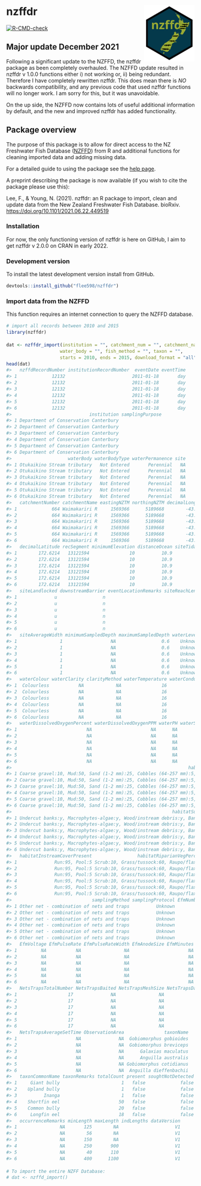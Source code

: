 
# nzffdr <img src='man/figures/nzffdr_hex.svg' align="right" height="150" /></a>

<!-- badges: start -->

[![R-CMD-check](https://github.com/flee598/nzffdr/workflows/R-CMD-check/badge.svg)](https://github.com/flee598/nzffdr/actions)
<!-- badges: end -->

## Major update December 2021

Following a significant update to the NZFFD, the nzffdr package as been
completely overhauled. The NZFFD update resulted in nzffdr v 1.0.0
functions either i) not working or, ii) being redundant. Therefore I
have completely rewritten nzffdr. This does mean there is *NO* backwards
compatibility, and any previous code that used nzffdr functions will no
longer work. I am sorry for this, but it was unavoidable.

On the up side, the NZFFD now contains lots of useful additional
information by default, and the new and improved nzffdr has added
functionality.

## Package overview

The purpose of this package is to allow for direct access to the NZ
Freshwater Fish Database ([NZFFD](https://nzffdms.niwa.co.nz/search))
from R and additional functions for cleaning imported data and adding
missing data.

For a detailed guide to using the package see the [help
page](https://flee598.github.io/nzffdr/).

A preprint describing the package is now available (if you wish to cite
the package please use this):

Lee, F., & Young, N. (2021). nzffdr: an R package to import, clean and
update data from the New Zealand Freshwater Fish Database. bioRxiv.
<https://doi.org/10.1101/2021.06.22.449519>

### Installation

For now, the only functioning version of nzffdr is here on GitHub, I aim
to get nzffdr v 2.0.0 on CRAN in early 2022.

### Development version

To install the latest development version install from GitHub.

``` r
devtools::install_github("flee598/nzffdr")
```

### Import data from the NZFFD

This function requires an internet connection to query the NZFFD
database.

``` r
# import all records between 2010 and 2015
library(nzffdr)

dat <- nzffdr_import(institution = "", catchment_num = "", catchment_name = "",
                    water_body = "", fish_method = "", taxon = "", 
                    starts = 2010, ends = 2015, download_format = "all")
head(dat)
#>   nzffdRecordNumber institutionRecordNumber  eventDate eventTime
#> 1             12132                         2011-01-18       day
#> 2             12132                         2011-01-18       day
#> 3             12132                         2011-01-18       day
#> 4             12132                         2011-01-18       day
#> 5             12132                         2011-01-18       day
#> 6             12132                         2011-01-18       day
#>                             institution samplingPurpose
#> 1 Department of Conservation Canterbury                
#> 2 Department of Conservation Canterbury                
#> 3 Department of Conservation Canterbury                
#> 4 Department of Conservation Canterbury                
#> 5 Department of Conservation Canterbury                
#> 6 Department of Conservation Canterbury                
#>                     waterBody waterBodyType waterPermanence site
#> 1 Otukaikino Stream tributary   Not Entered       Perennial   NA
#> 2 Otukaikino Stream tributary   Not Entered       Perennial   NA
#> 3 Otukaikino Stream tributary   Not Entered       Perennial   NA
#> 4 Otukaikino Stream tributary   Not Entered       Perennial   NA
#> 5 Otukaikino Stream tributary   Not Entered       Perennial   NA
#> 6 Otukaikino Stream tributary   Not Entered       Perennial   NA
#>   catchmentNumber catchmentName eastingNZTM northingNZTM decimalLongitude
#> 1             664 Waimakariri R     1569366      5189668        -43.44526
#> 2             664 Waimakariri R     1569366      5189668        -43.44526
#> 3             664 Waimakariri R     1569366      5189668        -43.44526
#> 4             664 Waimakariri R     1569366      5189668        -43.44526
#> 5             664 Waimakariri R     1569366      5189668        -43.44526
#> 6             664 Waimakariri R     1569366      5189668        -43.44526
#>   decimalLatitude recSegment minimumElevation distanceOcean siteTidal
#> 1        172.6214   13121594               10          10.9         n
#> 2        172.6214   13121594               10          10.9         n
#> 3        172.6214   13121594               10          10.9         n
#> 4        172.6214   13121594               10          10.9         n
#> 5        172.6214   13121594               10          10.9         n
#> 6        172.6214   13121594               10          10.9         n
#>   siteLandlocked downstreamBarrier eventLocationRemarks siteReachLength
#> 1              u                 n                                   NA
#> 2              u                 n                                   NA
#> 3              u                 n                                   NA
#> 4              u                 n                                   NA
#> 5              u                 n                                   NA
#> 6              u                 n                                   NA
#>   siteAverageWidth minimumSampledDepth maximumSampledDepth waterLevel
#> 1                1                  NA                 0.6    Unknown
#> 2                1                  NA                 0.6    Unknown
#> 3                1                  NA                 0.6    Unknown
#> 4                1                  NA                 0.6    Unknown
#> 5                1                  NA                 0.6    Unknown
#> 6                1                  NA                 0.6    Unknown
#>   waterColour waterClarity clarityMethod waterTemperature waterConductivity
#> 1  Colourless           NA            NA               16                NA
#> 2  Colourless           NA            NA               16                NA
#> 3  Colourless           NA            NA               16                NA
#> 4  Colourless           NA            NA               16                NA
#> 5  Colourless           NA            NA               16                NA
#> 6  Colourless           NA            NA               16                NA
#>   waterDissolvedOxygenPercent waterDissolvedOxygenPPM waterPH waterSalinity
#> 1                          NA                      NA      NA            NA
#> 2                          NA                      NA      NA            NA
#> 3                          NA                      NA      NA            NA
#> 4                          NA                      NA      NA            NA
#> 5                          NA                      NA      NA            NA
#> 6                          NA                      NA      NA            NA
#>                                                                  habitatFlowPercent
#> 1 Coarse gravel:10, Mud:50, Sand (1-2 mm):25, Cobbles (64-257 mm):5, Fine gravel:10
#> 2 Coarse gravel:10, Mud:50, Sand (1-2 mm):25, Cobbles (64-257 mm):5, Fine gravel:10
#> 3 Coarse gravel:10, Mud:50, Sand (1-2 mm):25, Cobbles (64-257 mm):5, Fine gravel:10
#> 4 Coarse gravel:10, Mud:50, Sand (1-2 mm):25, Cobbles (64-257 mm):5, Fine gravel:10
#> 5 Coarse gravel:10, Mud:50, Sand (1-2 mm):25, Cobbles (64-257 mm):5, Fine gravel:10
#> 6 Coarse gravel:10, Mud:50, Sand (1-2 mm):25, Cobbles (64-257 mm):5, Fine gravel:10
#>                                                            habitatSubstratePercent
#> 1 Undercut banks:y, Macrophytes-algae:y, Wood/instream debris:y, Bank vegetation:y
#> 2 Undercut banks:y, Macrophytes-algae:y, Wood/instream debris:y, Bank vegetation:y
#> 3 Undercut banks:y, Macrophytes-algae:y, Wood/instream debris:y, Bank vegetation:y
#> 4 Undercut banks:y, Macrophytes-algae:y, Wood/instream debris:y, Bank vegetation:y
#> 5 Undercut banks:y, Macrophytes-algae:y, Wood/instream debris:y, Bank vegetation:y
#> 6 Undercut banks:y, Macrophytes-algae:y, Wood/instream debris:y, Bank vegetation:y
#>   habitatInstreamCoverPresent                 habitatRiparianVegPercent
#> 1              Run:95, Pool:5 Scrub:10, Grass/tussock:60, Raupo/flax:30
#> 2              Run:95, Pool:5 Scrub:10, Grass/tussock:60, Raupo/flax:30
#> 3              Run:95, Pool:5 Scrub:10, Grass/tussock:60, Raupo/flax:30
#> 4              Run:95, Pool:5 Scrub:10, Grass/tussock:60, Raupo/flax:30
#> 5              Run:95, Pool:5 Scrub:10, Grass/tussock:60, Raupo/flax:30
#> 6              Run:95, Pool:5 Scrub:10, Grass/tussock:60, Raupo/flax:30
#>                              samplingMethod samplingProtocol EfmNumberOfPasses
#> 1 Other net - combination of nets and traps          Unknown                NA
#> 2 Other net - combination of nets and traps          Unknown                NA
#> 3 Other net - combination of nets and traps          Unknown                NA
#> 4 Other net - combination of nets and traps          Unknown                NA
#> 5 Other net - combination of nets and traps          Unknown                NA
#> 6 Other net - combination of nets and traps          Unknown                NA
#>   EfmVoltage EfmPulseRate EfmPulseRateWidth EfmAnodeSize EfmMinutes EfmArea
#> 1         NA           NA                NA                      NA      NA
#> 2         NA           NA                NA                      NA      NA
#> 3         NA           NA                NA                      NA      NA
#> 4         NA           NA                NA                      NA      NA
#> 5         NA           NA                NA                      NA      NA
#> 6         NA           NA                NA                      NA      NA
#>   NetsTrapsTotalNumber NetsTrapsBaited NetsTrapsMeshSize NetsTrapsDayNight
#> 1                   17              NA                NA                NA
#> 2                   17              NA                NA                NA
#> 3                   17              NA                NA                NA
#> 4                   17              NA                NA                NA
#> 5                   17              NA                NA                NA
#> 6                   17              NA                NA                NA
#>   NetsTrapsAverageSetTime ObservationArea               taxonName
#> 1                      NA              NA  Gobiomorphus gobioides
#> 2                      NA              NA  Gobiomorphus breviceps
#> 3                      NA              NA      Galaxias maculatus
#> 4                      NA              NA      Anguilla australis
#> 5                      NA              NA Gobiomorphus cotidianus
#> 6                      NA              NA  Anguilla dieffenbachii
#>   taxonCommonName taxonRemarks totalCount present soughtNotDetected
#> 1     Giant bully                       1   false             false
#> 2    Upland bully                       1   false             false
#> 3          Inanga                       1   false             false
#> 4    Shortfin eel                      50   false             false
#> 5    Common bully                      20   false             false
#> 6     Longfin eel                      18   false             false
#>   occurrenceRemarks minLength maxLength indLengths dataVersion
#> 1                NA       125        NA                     V1
#> 2                NA        56        NA                     V1
#> 3                NA       150        NA                     V1
#> 4                NA       250       900                     V1
#> 5                NA        40       110                     V1
#> 6                NA       400      1100                     V1

# To import the entire NZFF Database:
# dat <- nzffd_import()
```
